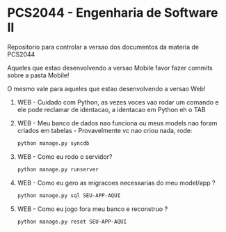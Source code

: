 # PCS2044 - Engenharia de Software II

Repositorio para controlar a versao dos documentos da materia de PCS2044

Aqueles que estao desenvolvendo a versao Mobile favor fazer commits sobre a pasta Mobile!

O mesmo vale para aqueles que estao desenvolvendo a versao Web!

1. WEB - Cuidado com Python, as vezes voces vao rodar um comando e ele pode reclamar de identacao, a identacao em Python eh o TAB

2. WEB - Meu banco de dados nao funciona ou meus models nao foram criados em tabelas - Provavelmente vc nao criou nada, rode: 
	
	```bash
	python manage.py syncdb
	```

3. WEB - Como eu rodo o servidor?

	```bash
	python manage.py runserver
	```

4. WEB - Como eu gero as migracoes necessarias do meu model/app ?
	
	```bash
	python manage.py sql SEU-APP-AQUI
	```

5. WEB - Como eu jogo fora meu banco e reconstruo ?

	```bash
	python manage.py reset SEU-APP-AQUI
	```